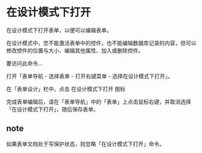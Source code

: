 # 在设计模式下打开

在设计模式下打开表单，以便可以编辑表单。

在设计模式中，您不能激活表单中的控件，也不能编辑数据库记录的内容，但可以修改控件的位置与大小、编辑其他属性、加入或删除控件。

要访问此命令...

打开「表单导航 - 选择表单 - 打开右键菜单 - 选择在设计模式下打开」。

在「表单设计」栏中，点击 在设计模式下打开 图标

完成表单编辑后，请在「表单导航」中的「表单」上点击鼠标右键，并取消选择「在设计模式下打开」，随后保存表单。
## note

如果表单文档处于写保护状态，则忽略「在设计模式下打开」命令。
